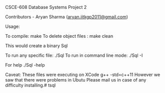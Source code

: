 CSCE-608 Database Systems Project 2

Contributors - Aryan Sharma (aryan.iitkgp2011@gmail.com)

Usage:

To compile: make
To delete object files : make clean

This would create a binary Sql

To run any specific file: ./Sql <filename>
To run in command line mode: ./Sql -I

For help ./Sql -help

Caveat:
These files were executing on XCode g++ -std=c++11
However we saw that there were problems in Ubutu
Please mail us in case of any difficulty installing.# tsql
